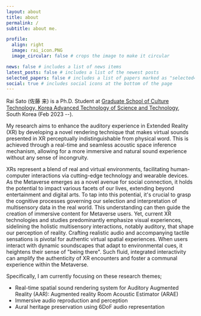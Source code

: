 ```yaml
---
layout: about
title: about
permalink: /
subtitle: about me.

profile:
  align: right
  image: rai_icon.PNG
  image_circular: false # crops the image to make it circular

news: false # includes a list of news items
latest_posts: false # includes a list of the newest posts
selected_papers: false # includes a list of papers marked as "selected={true}"
social: true # includes social icons at the bottom of the page
---
```


Rai Sato (佐藤 来) is a Ph.D. Student at [Graduate School of Culture Technology, Korea Advanced Technology of Science and Technology](https://ct.kaist.ac.kr/), South Korea (Feb 2023 --).

My research aims to enhance the auditory experience in Extended Reality (XR) by developing a novel rendering technique that makes virtual sounds presented in XR perceptually indistinguishable from physical word. This is achieved through a real-time and seamless acoustic space inference mechanism, allowing for a more immersive and natural sound experience without any sense of incongruity.

XRs represent a blend of real and virtual environments, facilitating human-computer interactions via cutting-edge technology and wearable devices. As the Metaverse emerges as a novel avenue for social connection, it holds the potential to impact various facets of our lives, extending beyond entertainment and digital arts. To tap into this potential, it's crucial to grasp the cognitive processes governing our selection and interpretation of multisensory data in the real world. This understanding can then guide the creation of immersive content for Metaverse users. Yet, current XR technologies and studies predominantly emphasize visual experiences, sidelining the holistic multisensory interactions, notably auditory, that shape our perception of reality. Crafting realistic audio and accompanying tactile sensations is pivotal for authentic virtual spatial experiences. When users interact with dynamic soundscapes that adapt to environmental cues, it heightens their sense of "being there". Such fluid, integrated interactivity can amplify the authenticity of XR encounters and foster a communal experience within the Metaverse.

Specifically, I am currently focusing on these research themes;
- Real-time spatial sound rendering system for Auditory Augmented Reality (AAR): Augmented reality Room Acoustic Estimator (ARAE)
- Immersive audio reproduction and perception
- Aural heritage preservation using 6DoF audio representation
